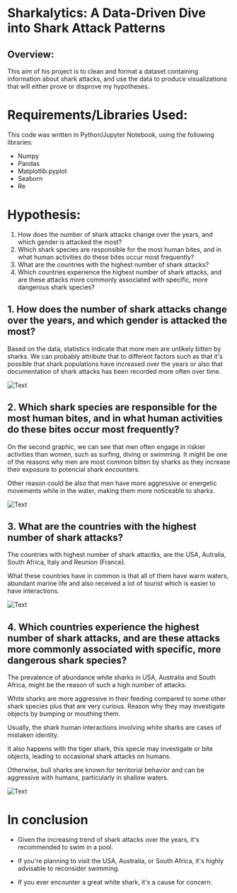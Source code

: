 # Sharkalytics: A Data-Driven Dive into Shark Attack Patterns

## Overview:

This aim of his project is to clean and format a dataset containing information about shark attacks, and use the data to produce visualizations that will either prove or disprove my hypotheses.

# Requirements/Libraries Used:

This code was written in Python/Jupyter Notebook, using the following libraries:

- Numpy
- Pandas
- Matplotlib.pyplot
- Seaborn
- Re 


# Hypothesis:

1. How does the number of shark attacks change over the years, and which gender is attacked the most?
2. Which shark species are responsible for the most human bites, and in what human activities do these bites occur most frequently?
3. What are the countries with the highest number of shark attacks?
4. Which countries experience the highest number of shark attacks, and are these attacks more commonly associated with specific, more dangerous shark species?

## 1. How does the number of shark attacks change over the years, and which gender is attacked the most?

Based on the data, statistics indicate that more men are unlikely bitten by sharks. We can probably attribute that to different factors such as that it's possible that shark populations have increased over the years or also that documentation of shark attacks has been recorded more often over time.

![Text](https://github.com/Estherkii/project1-shark_attacks/blob/main/images/number_of_attacks_yearandsex.png?raw=true)

## 2. Which shark species are responsible for the most human bites, and in what human activities do these bites occur most frequently?

On the second graphic, we can see that men often engage in riskier activities than women, such as surfing, diving or swimming. It might be one of the reasons why men are most common bitten by sharks as they increase their exposure to potencial shark encounters.

Other reason could be also that men have more aggressive or energetic movements while in the water, making them more noticeable to sharks.

![Text](https://github.com/Estherkii/project1-shark_attacks/blob/main/images/activities_gender.png?raw=true)

## 3. What are the countries with the highest number of shark attacks?

The countries with highest number of shark attactks, are the USA, Autralia, South Africa, Italy and Reunion (France). 

What these countries have in common is that all of them have warm waters, abundant marine life and also received a lot of tourist which is easier to have interactions.

![Text](https://github.com/Estherkii/project1-shark_attacks/blob/main/images/top_5_countries.png?raw=true) 

## 4. Which countries experience the highest number of shark attacks, and are these attacks more commonly associated with specific, more dangerous shark species?

The prevalence of abundance white sharks in USA, Australia and South Africa, might be the reason of such a high number of attacks.

White sharks are more aggressive in their feeding compared to some other shark species plus that are very curious. Reason why they may investigate objects by bumping or mouthing them.

Usually, the shark human interactions involving white sharks are cases of mistaken identity.

It also happens with the tiger shark, this specie may investigate or bite objects, leading to occasional shark attacks on humans.

Otherwise, bull sharks are known for territorial behavior and can be aggressive with humans, particularly in shallow waters. 

![Text](https://github.com/Estherkii/project1-shark_attacks/blob/main/images/top_3_countries_attacks_species.png?raw=true)

# In conclusion

* Given the increasing trend of shark attacks over the years, it's recommended to swim in a pool.

* If you're planning to visit the USA, Australia, or South Africa, it's highly advisable to reconsider swimming.

* If you ever encounter a great white shark, it's a cause for concern.
